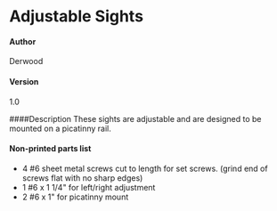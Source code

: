 # Adjustable Sights

#### Author
Derwood

#### Version
1.0

####Description
These sights are adjustable and are designed to be mounted on a picatinny rail.

#### Non-printed parts list

* 4 #6 sheet metal screws cut to length for set screws. (grind end of screws flat with no sharp edges)
* 1 #6 x 1 1/4" for left/right adjustment
* 2 #6 x 1" for picatinny mount

